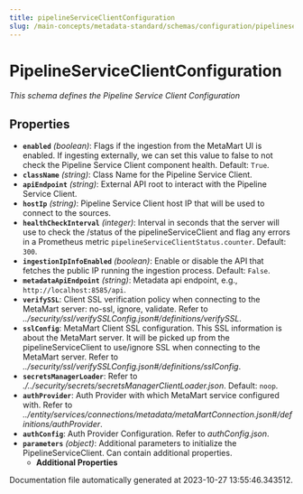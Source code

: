 ```yaml
---
title: pipelineServiceClientConfiguration
slug: /main-concepts/metadata-standard/schemas/configuration/pipelineserviceclientconfiguration
---
```


# PipelineServiceClientConfiguration

*This schema defines the Pipeline Service Client Configuration*

## Properties

- **`enabled`** *(boolean)*: Flags if the ingestion from the MetaMart UI is enabled. If ingesting externally, we can set this value to false to not check the Pipeline Service Client component health. Default: `True`.
- **`className`** *(string)*: Class Name for the Pipeline Service Client.
- **`apiEndpoint`** *(string)*: External API root to interact with the Pipeline Service Client.
- **`hostIp`** *(string)*: Pipeline Service Client host IP that will be used to connect to the sources.
- **`healthCheckInterval`** *(integer)*: Interval in seconds that the server will use to check the /status of the pipelineServiceClient and flag any errors in a Prometheus metric `pipelineServiceClientStatus.counter`. Default: `300`.
- **`ingestionIpInfoEnabled`** *(boolean)*: Enable or disable the API that fetches the public IP running the ingestion process. Default: `False`.
- **`metadataApiEndpoint`** *(string)*: Metadata api endpoint, e.g., `http://localhost:8585/api`.
- **`verifySSL`**: Client SSL verification policy when connecting to the MetaMart server: no-ssl, ignore, validate. Refer to *../security/ssl/verifySSLConfig.json#/definitions/verifySSL*.
- **`sslConfig`**: MetaMart Client SSL configuration. This SSL information is about the MetaMart server. It will be picked up from the pipelineServiceClient to use/ignore SSL when connecting to the MetaMart server. Refer to *../security/ssl/verifySSLConfig.json#/definitions/sslConfig*.
- **`secretsManagerLoader`**: Refer to *./../security/secrets/secretsManagerClientLoader.json*. Default: `noop`.
- **`authProvider`**: Auth Provider with which MetaMart service configured with. Refer to *../entity/services/connections/metadata/metaMartConnection.json#/definitions/authProvider*.
- **`authConfig`**: Auth Provider Configuration. Refer to *authConfig.json*.
- **`parameters`** *(object)*: Additional parameters to initialize the PipelineServiceClient. Can contain additional properties.
  - **Additional Properties**


Documentation file automatically generated at 2023-10-27 13:55:46.343512.

